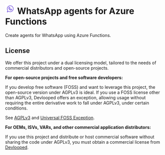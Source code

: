 ![Icon](assets/img/icon.png) WhatsApp agents for Azure Functions
============

Create agents for WhatsApp using Azure Functions.

## License

We offer this project under a dual licensing model, tailored to the needs 
of commercial distributors and open-source projects.

**For open-source projects and free software developers:**

If you develop free software (FOSS) and want to leverage this project, 
the open-source version under AGPLv3 is ideal. 
If you use a FOSS license other than AGPLv3, Devlooped offers an exception, 
allowing usage without requiring the entire derivative work to fall under 
AGPLv3, under certain conditions.

See [AGPLv3](https://opensource.org/license/agpl-v3) and 
[Universal FOSS Exception](https://oss.oracle.com/licenses/universal-foss-exception/).

**For OEMs, ISVs, VARs, and other commercial application distributors:**

If you use this project and distribute or host commercial software without 
sharing the code under AGPLv3, you must obtain a commercial license from 
[Devlooped](mailto:hello@devlooped.com).
